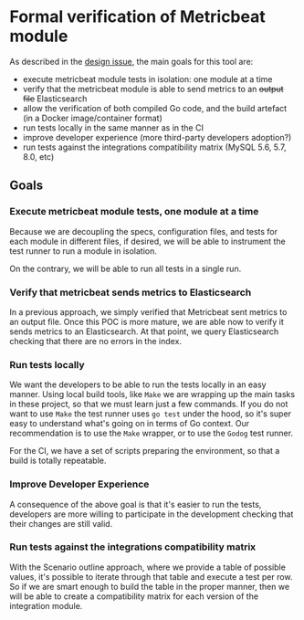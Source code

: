 # Formal verification of Metricbeat module

As described in the [design issue](https://github.com/elastic/observability-dev/issues/187), the main goals for this tool are:

- execute metricbeat module tests in isolation: one module at a time
- verify that the metricbeat module is able to send metrics to an ~~output file~~ Elasticsearch
- allow the verification of both compiled Go code, and the build artefact (in a Docker image/container format)
- run tests locally in the same manner as in the CI
- improve developer experience (more third-party developers adoption?)
- run tests against the integrations compatibility matrix (MySQL 5.6, 5.7, 8.0, etc)

## Goals

### Execute metricbeat module tests, one module at a time
Because we are decoupling the specs, configuration files, and tests for each module in different files, if desired, we will be able to instrument the test runner to run a module in isolation.

On the contrary, we will be able to run all tests in a single run.

### Verify that metricbeat sends metrics to Elasticsearch
In a previous approach, we simply verified that Metricbeat sent metrics to an output file. Once this POC is more mature, we are able now to verify it sends metrics to an Elasticsearch. At that point, we query Elasticsearch checking that there are no errors in the index.

### Run tests locally
We want the developers to be able to run the tests locally in an easy manner. Using local build tools, like `Make` we are wrapping up the main tasks in these project, so that we must learn just a few commands. If you do not want to use `Make` the test runner uses `go test` under the hood, so it's super easy to understand what's going on in terms of Go context. Our recommendation is to use the `Make` wrapper, or to use the `Godog` test runner.

For the CI, we have a set of scripts preparing the environment, so that a build is totally repeatable.

### Improve Developer Experience
A consequence of the above goal is that it's easier to run the tests, developers are more willing to participate in the development checking that their changes are still valid.

### Run tests against the integrations compatibility matrix
With the Scenario outline approach, where we provide a table of possible values, it's possible to iterate through that table and execute a test per row. So if we are smart enough to build the table in the proper manner, then we will be able to create a compatibility matrix for each version of the integration module.
